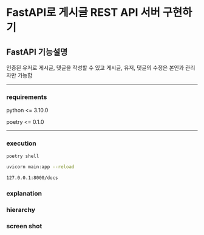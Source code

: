 # FastAPI로 게시글 REST API 서버 구현하기

## FastAPI 기능설명 
인증된 유저로 게시글, 댓글을 작성할 수 있고 게시글, 유저, 댓글의 수정은 본인과 관리자만 가능함
***
### requirements 
python <= 3.10.0

poetry <= 0.1.0
***
 
### execution
```bash
poetry shell
```

```bash
uvicorn main:app --reload
```

```bash
127.0.0.1:8000/docs
```
### explanation

### hierarchy

### screen shot



